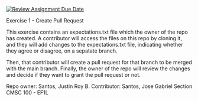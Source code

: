 [![Review Assignment Due Date](https://classroom.github.com/assets/deadline-readme-button-24ddc0f5d75046c5622901739e7c5dd533143b0c8e959d652212380cedb1ea36.svg)](https://classroom.github.com/a/4RYihJXF)


Exercise 1 - Create Pull Request

This exercise contains an expectations.txt file which the owner of the repo has created.
A contributor will access the files on this repo by cloning it, and they will add changes
to the expectations.txt file, indicating whether they agree or disagree, on a sepatate branch.

Then, that contributor will create a pull request for that branch to be merged with the main branch.
Finally, the owner of the repo will review the changes and decide if they want to grant the pull
request or not.

Repo owner:     Santos, Justin Roy B.
Contributor:    Santos, Jose Gabriel
Section         CMSC 100 - EF1L
